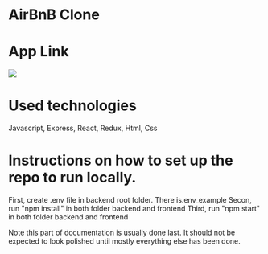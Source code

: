 # AirBnB Clone

# App Link 
![](vscode-remote://wsl%2Bubuntu-18.04/home/namju/test/AirBnB_back_front/main%20page.png)

# Used technologies
 Javascript, Express, React, Redux, Html, Css

# Instructions on how to set up the repo to run locally.
First, create .env file in backend root folder. There is.env_example
Secon, run "npm install" in both folder backend and frontend
Third, run "npm start" in both folder backend and frontend

Note this part of documentation is usually done last. It should not be expected to look polished until mostly everything else has been done.


